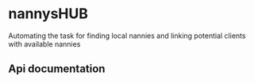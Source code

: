 # nannysHUB
Automating the task for finding local nannies and linking potential clients with available nannies

## Api documentation
